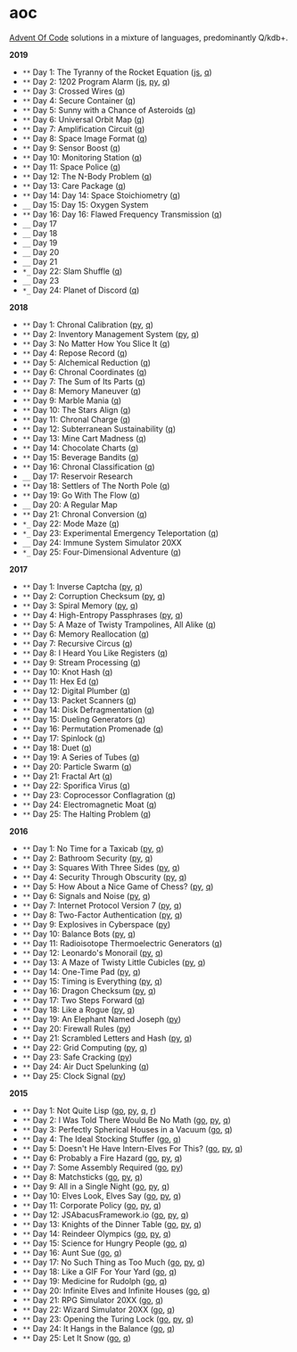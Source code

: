 # aoc
[Advent Of Code](http://adventofcode.com/) solutions in a mixture of languages, predominantly Q/kdb+.

**2019**

  - `**` Day 1: The Tyranny of the Rocket Equation ([js](2019/01.js), [q](2019/01.q))
  - `**` Day 2: 1202 Program Alarm ([js](2019/02.js), [py](2019/02.py), [q](2019/02.q))
  - `**` Day 3: Crossed Wires ([q](2019/03.q))
  - `**` Day 4: Secure Container ([q](2019/04.q))
  - `**` Day 5: Sunny with a Chance of Asteroids ([q](2019/05.q))
  - `**` Day 6: Universal Orbit Map ([q](2019/06.q))
  - `**` Day 7: Amplification Circuit ([q](2019/07.q))
  - `**` Day 8: Space Image Format ([q](2019/08.q))
  - `**` Day 9: Sensor Boost ([q](2019/09.q))
  - `**` Day 10: Monitoring Station ([q](2019/10.q))
  - `**` Day 11: Space Police ([q](2019/11.q))
  - `**` Day 12: The N-Body Problem ([q](2019/12.q))
  - `**` Day 13: Care Package ([q](2019/13.q))
  - `**` Day 14: Day 14: Space Stoichiometry ([q](2019/14.q))
  - `__` Day 15: Day 15: Oxygen System
  - `**` Day 16: Day 16: Flawed Frequency Transmission ([q](2019/16.q))
  - `__` Day 17
  - `__` Day 18
  - `__` Day 19
  - `__` Day 20
  - `__` Day 21
  - `*_` Day 22: Slam Shuffle ([q](2019/22.q))
  - `__` Day 23
  - `*_` Day 24: Planet of Discord ([q](2019/24.q))

**2018**

  - `**` Day 1: Chronal Calibration ([py](2018/01.py), [q](2018/01.q))
  - `**` Day 2: Inventory Management System ([py](2018/02.py), [q](2018/02.q))
  - `**` Day 3: No Matter How You Slice It ([q](2018/03.q))
  - `**` Day 4: Repose Record ([q](2018/04.q))
  - `**` Day 5: Alchemical Reduction ([q](2018/05.q))
  - `**` Day 6: Chronal Coordinates ([q](2018/06.q))
  - `**` Day 7: The Sum of Its Parts ([q](2018/07.q))
  - `**` Day 8: Memory Maneuver ([q](2018/08.q))
  - `**` Day 9: Marble Mania ([q](2018/09.q))
  - `**` Day 10: The Stars Align ([q](2018/10.q))
  - `**` Day 11: Chronal Charge ([q](2018/11.q))
  - `**` Day 12: Subterranean Sustainability ([q](2018/12.q))
  - `**` Day 13: Mine Cart Madness ([q](2018/13.q))
  - `**` Day 14: Chocolate Charts ([q](2018/14.q))
  - `**` Day 15: Beverage Bandits ([q](2018/15.q))
  - `**` Day 16: Chronal Classification ([q](2018/16.q))
  - `__` Day 17: Reservoir Research
  - `**` Day 18: Settlers of The North Pole ([q](2018/18.q))
  - `**` Day 19: Go With The Flow ([q](2018/19.q))
  - `__` Day 20: A Regular Map
  - `**` Day 21: Chronal Conversion ([q](2018/21.q))
  - `*_` Day 22: Mode Maze ([q](2018/22.q))
  - `*_` Day 23: Experimental Emergency Teleportation ([q](2018/23.q))
  - `__` Day 24: Immune System Simulator 20XX
  - `*_` Day 25: Four-Dimensional Adventure ([q](2018/25.q))

**2017**

  - `**` Day 1: Inverse Captcha ([py](2017/01.py), [q](2017/01.q))
  - `**` Day 2: Corruption Checksum ([py](2017/02.py), [q](2017/02.q))
  - `**` Day 3: Spiral Memory ([py](2017/03.py), [q](2017/03.q))
  - `**` Day 4: High-Entropy Passphrases ([py](2017/04.py), [q](2017/04.q))
  - `**` Day 5: A Maze of Twisty Trampolines, All Alike ([q](2017/05.q))
  - `**` Day 6: Memory Reallocation ([q](2017/06.q))
  - `**` Day 7: Recursive Circus ([q](2017/07.q))
  - `**` Day 8: I Heard You Like Registers ([q](2017/08.q))
  - `**` Day 9: Stream Processing ([q](2017/09.q))
  - `**` Day 10: Knot Hash ([q](2017/10.q))
  - `**` Day 11: Hex Ed ([q](2017/11.q))
  - `**` Day 12: Digital Plumber ([q](2017/12.q))
  - `**` Day 13: Packet Scanners ([q](2017/13.q))
  - `**` Day 14: Disk Defragmentation ([q](2017/14.q))
  - `**` Day 15: Dueling Generators ([q](2017/15.q))
  - `**` Day 16: Permutation Promenade ([q](2017/16.q))
  - `**` Day 17: Spinlock ([q](2017/17.q))
  - `**` Day 18: Duet ([q](2017/18.q))
  - `**` Day 19: A Series of Tubes ([q](2017/19.q))
  - `**` Day 20: Particle Swarm ([q](2017/20.q))
  - `**` Day 21: Fractal Art  ([q](2017/21.q))
  - `**` Day 22: Sporifica Virus ([q](2017/22.q))
  - `**` Day 23: Coprocessor Conflagration ([q](2017/23.q))
  - `**` Day 24: Electromagnetic Moat ([q](2017/24.q))
  - `**` Day 25: The Halting Problem ([q](2017/25.q))

**2016**

 - `**` Day 1: No Time for a Taxicab ([py](2016/01.py), [q](2016/01.q))
 - `**` Day 2: Bathroom Security ([py](2016/02.py), [q](2016/02.q))
 - `**` Day 3: Squares With Three Sides ([py](2016/03.py), [q](2016/03.q))
 - `**` Day 4: Security Through Obscurity ([py](2016/04.py), [q](2016/04.q))
 - `**` Day 5: How About a Nice Game of Chess? ([py](2016/05.py), [q](2016/05.q))
 - `**` Day 6: Signals and Noise ([py](2016/06.py), [q](2016/06.q))
 - `**` Day 7: Internet Protocol Version 7 ([py](2016/07.py), [q](2016/07.q))
 - `**` Day 8: Two-Factor Authentication ([py](2016/08.py), [q](2016/08.q))
 - `**` Day 9: Explosives in Cyberspace ([py](2016/09.py))
 - `**` Day 10: Balance Bots ([py](2016/10.py), [q](2016/10.q))
 - `**` Day 11: Radioisotope Thermoelectric Generators ([q](2016/11.q))
 - `**` Day 12: Leonardo's Monorail ([py](2016/12.py), [q](2016/12.q))
 - `**` Day 13: A Maze of Twisty Little Cubicles ([py](2016/13.py), [q](2016/13.q))
 - `**` Day 14: One-Time Pad ([py](2016/14.py), [q](2016/14.q))
 - `**` Day 15: Timing is Everything ([py](2016/15.py), [q](2016/15.q))
 - `**` Day 16: Dragon Checksum ([py](2016/16.py), [q](2016/16.q))
 - `**` Day 17: Two Steps Forward ([q](2016/17.q))
 - `**` Day 18: Like a Rogue ([py](2016/18.py), [q](2016/18.q))
 - `**` Day 19: An Elephant Named Joseph ([py](2016/19.py))
 - `**` Day 20: Firewall Rules ([py](2016/20.py))
 - `**` Day 21: Scrambled Letters and Hash ([py](2016/21.py), [q](2016/21.q))
 - `**` Day 22: Grid Computing ([py](2016/22.py), [q](2016/22.q))
 - `**` Day 23: Safe Cracking ([py](2016/23.py))
 - `**` Day 24: Air Duct Spelunking ([q](2016/24.q))
 - `**` Day 25: Clock Signal ([py](2016/25.py))

**2015**

 - `**` Day 1: Not Quite Lisp ([go](2015/01.go), [py](2015/01.py), [q](2015/01.q), [r](2015/01.r))
 - `**` Day 2: I Was Told There Would Be No Math ([go](2015/02.go), [py](2015/02.py), [q](2015/02.q))
 - `**` Day 3: Perfectly Spherical Houses in a Vacuum ([go](2015/03.go), [q](2015/03.q))
 - `**` Day 4: The Ideal Stocking Stuffer ([go](2015/04.go), [q](2015/04.q))
 - `**` Day 5: Doesn't He Have Intern-Elves For This? ([go](2015/05.go), [py](2015/05.py), [q](2015/05.q))
 - `**` Day 6: Probably a Fire Hazard ([go](2015/06.go), [py](2015/06.py), [q](2015/06.q))
 - `**` Day 7: Some Assembly Required ([go](2015/07.go), [py](2015/07.py))
 - `**` Day 8: Matchsticks ([go](2015/08.go), [py](2015/08.py), [q](2015/08.q))
 - `**` Day 9: All in a Single Night ([go](2015/09.go), [py](2015/09.py), [q](2015/09.q))
 - `**` Day 10: Elves Look, Elves Say ([go](2015/10.go), [py](2015/10.py), [q](2015/10.q))
 - `**` Day 11: Corporate Policy ([go](2015/11.go), [py](2015/11.py), [q](2015/11.q))
 - `**` Day 12: JSAbacusFramework.io ([go](2015/12.go), [py](2015/12.py), [q](2015/12.q))
 - `**` Day 13: Knights of the Dinner Table ([go](2015/13.go), [py](2015/13.py), [q](2015/13.q))
 - `**` Day 14: Reindeer Olympics ([go](2015/14.go), [py](2015/14.py), [q](2015/14.q))
 - `**` Day 15: Science for Hungry People ([go](2015/15.go), [q](2015/15.q))
 - `**` Day 16: Aunt Sue ([go](2015/16.go), [q](2015/16.q))
 - `**` Day 17: No Such Thing as Too Much ([go](2015/17.go), [py](2015/17.py), [q](2015/17.q))
 - `**` Day 18: Like a GIF For Your Yard ([go](2015/18.go), [q](2015/18.q))
 - `**` Day 19: Medicine for Rudolph ([go](2015/19.go), [q](2015/19.q))
 - `**` Day 20: Infinite Elves and Infinite Houses ([go](2015/20.go), [q](2015/20.q))
 - `**` Day 21: RPG Simulator 20XX ([go](2015/21.go), [q](2015/21.q))
 - `**` Day 22: Wizard Simulator 20XX ([go](2015/22.go), [q](2015/22.q))
 - `**` Day 23: Opening the Turing Lock ([go](2015/23.go), [py](2015/23.py), [q](2015/23.q))
 - `**` Day 24: It Hangs in the Balance ([go](2015/24.go), [q](2015/24.q))
 - `**` Day 25: Let It Snow ([go](2015/25.go), [q](2015/25.q))
